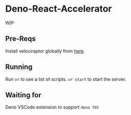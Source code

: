# Deno-React-Accelerator

WIP

## Pre-Reqs

Install velociraptor globally from [here](https://deno.land/x/velociraptor@v1.0.0-beta.13).

## Running

Run `vr` to see a list of scripts. `vr start` to start the server.

## Waiting for

Deno VSCode extension to support `deno fmt`
